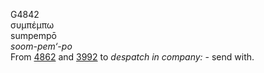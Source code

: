 <body>
  <p>G4842<br>  συμπέμπω  <br> sumpempō  <br><i>soom-pem‘-po </i><br>From <a href="g4862.htm">4862</a> and <a href="g3992.htm">3992</a>  to <i>despatch</i> <i>in</i> <i>company:</i> - send with.<br></p>
 </body>